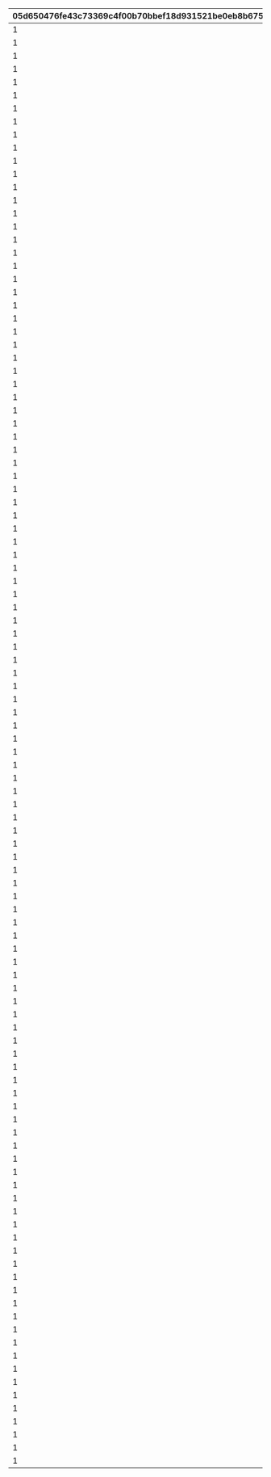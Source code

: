 |05d650476fe43c73369c4f00b70bbef18d931521be0eb8b675c6c0648c410d5c|71d4b0a4d77d08ac3b18bde4616db5312194e2661a4e11dc28b2f99efc9b08e7|4b785de2c4e82aedf8f262e5459d35470fc296e897f2cd91f0317221f1eb3749|f10305e5dc6261515f007205d775411efe9060880586e3900538eee9ae243c0e|c510572b82a8e5d6304f451aa3341f69c0136595d5ae7c054ae6edb15fd06fed|2733b416d66fd33380056ddb968bcbc0878eab7b3eeb1fb69043a1c82689811a|b063fa50def35768ed0967752628542245b8adc12a1dfb2ae12eb50759c0e3b7|a2a59e130bd9703c8e37b6a38e52899c03974d36e499245cc2c9078f87400c6c|01d0d1cc2aae93b3d9e8850f1f89c582681beae4adfd2f9fefab903a7f996d73|a15417c40e8ee28a67985f57df27c0d715fd0c05983284c5f7401b045b27bff1|898cb180951547fa516082d0ef1f60c642c42c028cf895fae40ee4ec296a3710|0861573570fc3c86ef789dbb45417aed25d5c3d2cf977398380351b457a9bf0b|c9d13ae000cdc01ee87aabbd08285b07a6e1a15bca53ed088cd72e4644e157d2|a64e338a577e69f4e0db3607784b711890454a5d753ee12490db63981c7c09d0|54c0dd8805e30c1a4f8b254ee8473c4c697539e1874d20a7e55c8a6db1faed2e|b91db23fe35ef0ad5de51733b29f838452b77df7547e97ef8e95b1030048a50a|f376524693f424b267b3671a4dcf5030150e1a0e1fc5062f1d1947b66137a3ea|1a253f1868694cdfb9079050504ba6d198e50b21cbe89a3945b4a8b356c03d66|f4990adea05f2d067345821d778f1f266718fb7fe4c8813a2df71eccf78e197d|
| --- | --- | --- | --- | --- | --- | --- | --- | --- | --- | --- | --- | --- | --- | --- | --- | --- | --- | --- |
|1|140000|500|2|5|1|1|4|32001|4|500000|90005|12|2|10|90008|2|94002|140001|
|1|140001|200|8|10|1|2|2|32001|4|0|94002|0|12|500000|91002|1|0|25001|
|1|140000|500|2|15|2|1|4|32001|4|750000|90005|12|2|5|90008|2|94002|140001|
|1|140001|300|8|20|2|2|2|32001|4|0|94002|0|12|750000|91002|1|0|25001|
|1|140000|500|2|25|2|1|4|32001|4|750000|90005|12|2|5|90008|2|94002|140001|
|1|140001|500|8|30|3|2|2|32001|4|0|94002|0|12|750000|91002|1|0|25001|
|1|140000|750|2|35|3|1|4|32001|4|1000000|90005|12|2|5|90008|2|94002|140001|
|1|140001|1000|2|40|4|2|2|32001|4|0|94002|0|12|1000000|90008|1|0|25001|
|1|140000|1250|2|45|4|1|4|32001|4|2000000|90005|12|2|5|90008|2|94002|140001|
|1|140001|1500|2|50|4|2|2|32001|4|0|94002|0|12|2000000|90008|1|0|25001|
|1|140000|500|2|5|1|1|4|32002|4|500000|90005|12|2|10|90008|2|94002|140001|
|1|21951|200|8|10|1|1|4|32002|2|500000|25001|12|2|1|91002|2|94002|140001|
|1|140000|700|2|15|2|1|4|32002|4|750000|90005|12|2|5|90008|2|94002|140001|
|1|140001|300|8|20|2|2|2|32002|4|0|94002|0|12|750000|91002|1|0|25001|
|1|140000|700|2|25|2|1|4|32002|4|750000|90005|12|2|5|90008|2|94002|140001|
|1|140001|500|8|30|3|2|2|32002|4|0|94002|0|12|750000|91002|1|0|25001|
|1|140000|1000|2|35|3|1|4|32002|4|1000000|90005|12|2|5|90008|2|94002|140001|
|1|140001|1000|2|40|4|2|2|32002|4|0|94002|0|12|1000000|90008|1|0|25001|
|1|140000|1250|2|45|4|1|4|32002|4|2000000|90005|12|2|5|90008|2|94002|140001|
|1|140001|1500|2|50|4|2|2|32002|4|0|94002|0|12|2000000|90008|1|0|25001|
|1|140000|500|2|5|1|1|4|32003|4|500000|90005|12|2|10|90008|2|94002|140001|
|1|21951|200|8|10|1|1|4|32003|2|500000|25001|12|2|1|91002|2|94002|140001|
|1|140000|700|2|15|2|1|4|32003|4|750000|90005|12|2|5|90008|2|94002|140001|
|1|140001|300|8|20|2|2|2|32003|4|0|94002|0|12|750000|91002|1|0|25001|
|1|140000|700|2|25|2|1|4|32003|4|750000|90005|12|2|5|90008|2|94002|140001|
|1|140001|500|8|30|3|2|2|32003|4|0|94002|0|12|750000|91002|1|0|25001|
|1|140000|1000|2|35|3|1|4|32003|4|1000000|90005|12|2|5|90008|2|94002|140001|
|1|140001|1000|2|40|4|2|2|32003|4|0|94002|0|12|1000000|90008|1|0|25001|
|1|140000|1250|2|45|4|1|4|32003|4|2000000|90005|12|2|5|90008|2|94002|140001|
|1|140001|1500|2|50|4|2|2|32003|4|0|94002|0|12|2000000|90008|1|0|25001|
|1|140000|500|2|5|1|1|4|32004|4|500000|90005|12|2|10|90008|2|94002|140001|
|1|21951|200|8|10|1|1|4|32004|2|500000|25001|12|2|1|91002|2|94002|140001|
|1|140000|700|2|15|2|1|4|32004|4|750000|90005|12|2|5|90008|2|94002|140001|
|1|140001|300|8|20|2|2|2|32004|4|0|94002|0|12|750000|91002|1|0|25001|
|1|140000|700|2|25|2|1|4|32004|4|750000|90005|12|2|5|90008|2|94002|140001|
|1|140001|500|8|30|3|2|2|32004|4|0|94002|0|12|750000|91002|1|0|25001|
|1|140000|1000|2|35|3|1|4|32004|4|1000000|90005|12|2|5|90008|2|94002|140001|
|1|140001|1000|2|40|4|2|2|32004|4|0|94002|0|12|1000000|90008|1|0|25001|
|1|140000|1250|2|45|4|1|4|32004|4|2000000|90005|12|2|5|90008|2|94002|140001|
|1|140001|1500|2|50|4|2|2|32004|4|0|94002|0|12|2000000|90008|1|0|25001|
|1|140000|500|2|5|1|1|4|32005|4|500000|90005|12|2|10|90008|2|94002|140001|
|1|21951|200|8|10|1|1|4|32005|2|500000|25001|12|2|1|91002|2|94002|140001|
|1|140000|700|2|15|2|1|4|32005|4|750000|90005|12|2|5|90008|2|94002|140001|
|1|140001|300|8|20|2|2|2|32005|4|0|94002|0|12|750000|91002|1|0|25001|
|1|140000|700|2|25|2|1|4|32005|4|750000|90005|12|2|5|90008|2|94002|140001|
|1|140001|500|8|30|3|2|2|32005|4|0|94002|0|12|750000|91002|1|0|25001|
|1|140000|1000|2|35|3|1|4|32005|4|1000000|90005|12|2|5|90008|2|94002|140001|
|1|140001|1000|2|40|4|2|2|32005|4|0|94002|0|12|1000000|90008|1|0|25001|
|1|140000|1250|2|45|4|1|4|32005|4|2000000|90005|12|2|5|90008|2|94002|140001|
|1|140001|1500|2|50|4|2|2|32005|4|0|94002|0|12|2000000|90008|1|0|25001|
|1|140000|500|2|5|1|1|4|32006|4|500000|90005|12|2|10|90008|2|94002|140001|
|1|21951|200|8|10|1|1|4|32006|2|500000|25001|12|2|1|91002|2|94002|140001|
|1|140000|700|2|15|2|1|4|32006|4|750000|90005|12|2|5|90008|2|94002|140001|
|1|140001|300|8|20|2|2|2|32006|4|0|94002|0|12|750000|91002|1|0|25001|
|1|140000|700|2|25|2|1|4|32006|4|750000|90005|12|2|5|90008|2|94002|140001|
|1|140001|500|8|30|3|2|2|32006|4|0|94002|0|12|750000|91002|1|0|25001|
|1|140000|1000|2|35|3|1|4|32006|4|1000000|90005|12|2|5|90008|2|94002|140001|
|1|140001|1000|2|40|4|2|2|32006|4|0|94002|0|12|1000000|90008|1|0|25001|
|1|140000|1250|2|45|4|1|4|32006|4|2000000|90005|12|2|5|90008|2|94002|140001|
|1|140001|1500|2|50|4|2|2|32006|4|0|94002|0|12|2000000|90008|1|0|25001|
|1|140001|500|2|5|1|15|2|32007|4|0|94002|0|12|500000|90008|10|0|90005|
|1|21951|100|8|10|1|1|4|32007|2|500000|25001|12|2|1|91002|5|94002|140001|
|1|140001|1000|2|15|2|15|2|32007|4|0|94002|0|12|750000|90008|5|0|90005|
|1|140001|150|8|20|2|5|2|32007|4|0|94002|0|12|750000|91002|1|0|25001|
|1|140001|1500|2|25|2|15|2|32007|4|0|94002|0|12|750000|90008|5|0|90005|
|1|90008|250|8|30|3|3000|4|32007|2|750000|25001|12|2|1|91002|5|94002|140001|
|1|140001|3500|2|35|3|15|2|32007|4|0|94002|0|12|1000000|90008|5|0|90005|
|1|140001|4000|2|40|4|5|2|32007|4|0|94002|0|12|1000000|90008|1|0|25001|
|1|140001|4500|2|45|4|15|2|32007|4|0|94002|0|12|2000000|90008|5|0|90005|
|1|140001|5000|2|50|4|5|2|32007|4|0|94002|0|12|2000000|90008|1|0|25001|
|1|140001|500|2|5|1|15|2|32008|4|0|94002|0|12|500000|90008|10|0|90005|
|1|21951|100|8|10|1|1|4|32008|2|500000|25001|12|2|1|91002|5|94002|140001|
|1|140001|1000|2|15|2|15|2|32008|4|0|94002|0|12|750000|90008|5|0|90005|
|1|140001|150|8|20|2|5|2|32008|4|0|94002|0|12|750000|91002|1|0|25001|
|1|140001|1500|2|25|2|15|2|32008|4|0|94002|0|12|750000|90008|5|0|90005|
|1|90008|250|8|30|3|3000|4|32008|2|750000|25001|12|2|1|91002|5|94002|140001|
|1|140001|3500|2|35|3|15|2|32008|4|0|94002|0|12|1000000|90008|5|0|90005|
|1|140001|4000|2|40|4|5|2|32008|4|0|94002|0|12|1000000|90008|1|0|25001|
|1|140001|4500|2|45|4|15|2|32008|4|0|94002|0|12|2000000|90008|5|0|90005|
|1|140001|5000|2|50|4|5|2|32008|4|0|94002|0|12|2000000|90008|1|0|25001|
|1|140001|500|2|5|1|15|2|32009|4|0|94002|0|12|500000|90008|10|0|90005|
|1|21951|100|8|10|1|1|4|32009|2|500000|25001|12|2|1|91002|5|94002|140001|
|1|140001|1000|2|15|2|15|2|32009|4|0|94002|0|12|750000|90008|5|0|90005|
|1|140001|150|8|20|2|5|2|32009|4|0|94002|0|12|750000|91002|1|0|25001|
|1|140001|1500|2|25|2|15|2|32009|4|0|94002|0|12|750000|90008|5|0|90005|
|1|90008|250|8|30|3|3000|4|32009|2|750000|25001|12|2|1|91002|5|94002|140001|
|1|140001|3500|2|35|3|15|2|32009|4|0|94002|0|12|1000000|90008|5|0|90005|
|1|140001|4000|2|40|4|5|2|32009|4|0|94002|0|12|1000000|90008|1|0|25001|
|1|140001|4500|2|45|4|15|2|32009|4|0|94002|0|12|2000000|90008|5|0|90005|
|1|140001|5000|2|50|4|5|2|32009|4|0|94002|0|12|2000000|90008|1|0|25001|
|1|140001|500|2|5|1|15|2|32010|4|0|94002|0|12|500000|90008|10|0|90005|
|1|21951|100|8|10|1|1|4|32010|2|500000|25001|12|2|1|91002|5|94002|140001|
|1|140001|1000|2|15|2|15|2|32010|4|0|94002|0|12|750000|90008|5|0|90005|
|1|140001|150|8|20|2|5|2|32010|4|0|94002|0|12|750000|91002|1|0|25001|
|1|140001|1500|2|25|2|15|2|32010|4|0|94002|0|12|750000|90008|5|0|90005|
|1|90008|250|8|30|3|3000|4|32010|2|750000|25001|12|2|1|91002|5|94002|140001|
|1|90008|1|18|35|3|3500|4|32010|2|1000000|90005|12|2|5|4101401|15|94002|140001|
|1|140001|4000|2|40|4|5|2|32010|4|0|94002|0|12|1000000|90008|1|0|25001|
|1|90008|1|18|45|4|4500|4|32010|2|2000000|90005|12|2|5|4109401|15|94002|140001|
|1|140001|5000|2|50|4|5|2|32010|4|0|94002|0|12|2000000|90008|1|0|25001|
|1|140001|500|2|5|1|15|2|32011|4|0|94002|0|12|500000|90008|10|0|90005|
|1|21951|100|8|10|1|1|4|32011|2|500000|25001|12|2|1|91002|5|94002|140001|
|1|140001|1000|2|15|2|15|2|32011|4|0|94002|0|12|750000|90008|5|0|90005|
|1|140001|150|8|20|2|5|2|32011|4|0|94002|0|12|750000|91002|1|0|25001|
|1|140001|1500|2|25|2|15|2|32011|4|0|94002|0|12|750000|90008|5|0|90005|
|1|90008|250|8|30|3|3000|4|32011|2|750000|25001|12|2|1|91002|5|94002|140001|
|1|90008|1|18|35|3|3500|4|32011|2|1000000|90005|12|2|5|4301401|15|94002|140001|
|1|140001|4000|2|40|4|5|2|32011|4|0|94002|0|12|1000000|90008|1|0|25001|
|1|90008|1|18|45|4|4500|4|32011|2|2000000|90005|12|2|5|4303401|15|94002|140001|
|1|140001|5000|2|50|4|5|2|32011|4|0|94002|0|12|2000000|90008|1|0|25001|